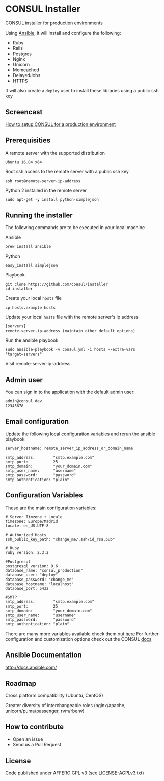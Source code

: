 # CONSUL Installer

CONSUL installer for production environments

Using [Ansible](http://docs.ansible.com/), it will install and configure the following:
 - Ruby
 - Rails 
 - Postgres
 - Nginx
 - Unicorn
 - Memcached
 - DelayedJobs
 - HTTPS

It will also create a `deploy` user to install these libraries using a public ssh key

## Screencast
[How to setup CONSUL for a production environment](https://public.3.basecamp.com/p/dSTKWbqxtZSaSSpMiYWiqR9U)

## Prerequisities

A remote server with the supported distribution

```
Ubuntu 16.04 x64
```

Root ssh access to the remote server with a public ssh key

```
ssh root@remote-server-ip-address
```

Python 2 installed in the remote server

```
sudo apt-get -y install python-simplejson
```


## Running the installer
    
The following commands are to be executed in your local machine

Ansible

```
brew install ansible
```

Python

```
easy_install simplejson
```

Playbook

```
git clone https://github.com/consul/installer
cd installer
```

Create your local `hosts` file
```
cp hosts.example hosts
```

Update your local `hosts` file with the remote server's ip address
    
```
[servers]
remote-server-ip-address (maintain other default options)
```

Run the ansible playbook
    
```
sudo ansible-playbook -v consul.yml -i hosts --extra-vars "target=servers"
```

Visit remote-server-ip-address

## Admin user

You can sign in to the application with the default admin user:

```
admin@consul.dev
12345678
```

## Email configuration

Update the following local [configuration variables](https://github.com/consul/installer/blob/master/group_vars/all) and rerun the ansible playbook
```
server_hostname: remote_server_ip_address_or_domain_name

smtp_address:        "smtp.example.com"
smtp_port:           25
smtp_domain:         "your_domain.com"
smtp_user_name:      "username"
smtp_password:       "password"
smtp_authentication: "plain"
```

## Configuration Variables

These are the main configuration variables:

```
# Server Timzone + Locale
timezone: Europe/Madrid
locale: en_US.UTF-8

# Authorized Hosts
ssh_public_key_path: "change_me/.ssh/id_rsa.pub"

# Ruby
ruby_version: 2.3.2

#Postgresql
postgresql_version: 9.6
database_name: "consul_production"
database_user: "deploy"
database_password: "change_me"
database_hostname: "localhost"
database_port: 5432

#SMTP
smtp_address:        "smtp.example.com"
smtp_port:           25
smtp_domain:         "your_domain.com"
smtp_user_name:      "username"
smtp_password:       "password"
smtp_authentication: "plain"
```

There are many more variables available check them out [here]((https://github.com/consul/installer/blob/master/group_vars/all))
For further configuration and customization options check out the CONSUL [docs](https://consul_docs.gitbooks.io/docs/content/en/customization/introduction.html)

## Ansible Documentation

http://docs.ansible.com/

## Roadmap
Cross platform compatibility (Ubuntu, CentOS)

Greater diversity of interchangeable roles (nginx/apache, unicorn/puma/passenger, rvm/rbenv)

## How to contribute
- Open an issue
- Send us a Pull Request

## License

Code published under AFFERO GPL v3 (see [LICENSE-AGPLv3.txt](LICENSE-AGPLv3.txt))